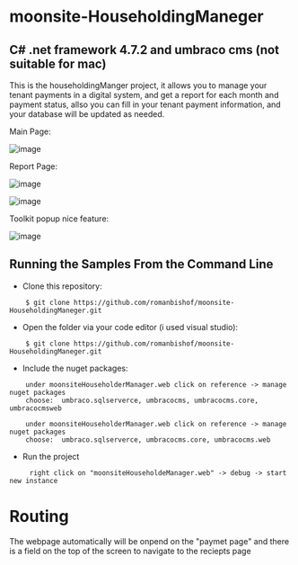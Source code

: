 # moonsite-HouseholdingManeger
## C# .net framework 4.7.2 and umbraco cms (not suitable for mac)

This is the householdingManger project, it allows you to manage your tenant payments in a digital system, and get a report for each month and payment status, allso you can fill in your tenant payment information, and your database will be updated as needed. 

Main Page:

![image](https://github.com/romanbishof/moonsite-HouseholdingManeger/assets/76264579/cc03b129-4107-4a16-a489-2738325f33f5)


Report Page:

![image](https://github.com/romanbishof/moonsite-HouseholdingManeger/assets/76264579/e3514644-560e-4055-a7fb-eb5eb101fbeb)


![image](https://github.com/romanbishof/moonsite-HouseholdingManeger/assets/76264579/6755098a-ceea-40d3-a55b-3581ae297805)



Toolkit popup nice feature:

![image](https://github.com/romanbishof/moonsite-HouseholdingManeger/assets/76264579/30a11989-323f-499e-b16e-837afeb0a7c8)



## Running the Samples From the Command Line
* Clone this repository:
```
    $ git clone https://github.com/romanbishof/moonsite-HouseholdingManeger.git
```

* Open the folder via your code editor (i used visual studio):
```
    $ git clone https://github.com/romanbishof/moonsite-HouseholdingManeger.git
```

* Include the nuget packages:
```
    under moonsiteHouseholderManager.web click on reference -> manage nuget packages
    choose:  umbraco.sqlserverce, umbracocms, umbracocms.core, umbracocmsweb

    under moonsiteHouseholderManager.web click on reference -> manage nuget packages
    choose:  umbraco.sqlserverce, umbracocms.core, umbracocms.web

```

* Run the project
```
     right click on "moonsiteHouseholdeManager.web" -> debug -> start new instance
```

# Routing
The webpage automatically will be onpend on the "paymet page" and there is a field on the top of the screen to navigate to the reciepts page
